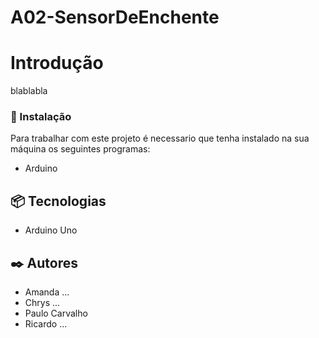 # A02-SensorDeEnchente


# Introdução

blablabla

### 🔧 Instalação
Para trabalhar com este projeto é necessario que tenha instalado na sua máquina os seguintes programas:
 - Arduino
## 📦 Tecnologias
  - Arduino Uno
## ✒️ Autores
- Amanda ...
- Chrys ...
- Paulo Carvalho
- Ricardo ...
